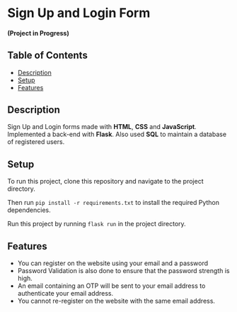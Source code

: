 # Sign Up and Login Form 

#### (Project in Progress)

## Table of Contents
* [Description](#description)
* [Setup](#setup)
* [Features](#features)


## Description
Sign Up and Login forms made with **HTML**, **CSS** and **JavaScript**. Implemented a back-end with **Flask**. Also used **SQL** to maintain a database of registered users.

## Setup
To run this project, clone this repository and navigate to the project directory.

Then run ```pip install -r requirements.txt``` to install the required Python dependencies.

Run this project by running ```flask run``` in the project directory.

## Features
* You can register on the website using your email and a password
* Password Validation is also done to ensure that the password strength is high.
* An email containing an OTP will be sent to your email address to authenticate your email address.
* You cannot re-register on the website with the same email address.
